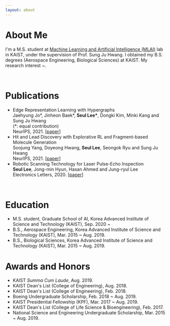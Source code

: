 ```yaml
---
layout: about 
---
```


# About Me
I'm a M.S. student at [Machine Learning and Artificial Intelligence (MLAI)](https://www.mlai-kaist.com) lab in KAIST, under the supervision of Prof. Sung Ju Hwang.
I obtained my B.S. degrees (Aerospace Engineering, Biological Sciences) at KAIST.
My research interest ~.

<br/>

# Publications
* Edge Representation Learning with Hypergraphs<br/>Jaehyung Jo\*, Jinheon Baek\*, **Seul Lee\***, Dongki Kim, Minki Kang and Sung Ju Hwang<br/>(\*: equal contribution)<br/>NeurIPS, 2021. \[[paper](https://arxiv.org/pdf/2106.15845.pdf)\]
* Hit and Lead Discovery with Explorative RL and Fragment-based Molecule Generation<br/>Soojung Yang, Doyeong Hwang, **Seul Lee**, Seongok Ryu and Sung Ju Hwang<br/>NeurIPS, 2021. \[[paper](https://arxiv.org/pdf/2110.01219.pdf)\]
* Robotic Scanning Technology for Laser Pulse-Echo Inspection<br/>**Seul Lee**, Jong-min Hyun, Hasan Ahmed and Jung-ryul Lee<br/>Electronics Letters, 2020. \[[paper](https://ietresearch.onlinelibrary.wiley.com/doi/epdf/10.1049/el.2020.1444)\]

<br/>

# Education
* M.S. student, Graduate School of AI, Korea Advanced Institute of Science and Technology (KAIST), Sep. 2020 ~
* B.S., Aerospace Engineering, Korea Advanced Institute of Science and Technology (KAIST), Mar. 2015 ~ Aug. 2019.
* B.S., Biological Sciences, Korea Advanced Institute of Science and Technology (KAIST), Mar. 2015 ~ Aug. 2019.

# Awards and Honors
* KAIST *Summa Cum Laude*, Aug. 2019.
* KAIST Dean's List (College of Engineering), Aug. 2018.
* KAIST Dean's List (College of Engineering), Feb. 2018.
* Boeing Undergraduate Scholarship, Feb. 2018 ~ Aug. 2019.
* KAIST Presidential Fellowship (KPF), Mar. 2017 ~ Aug. 2019.
* KAIST Dean's List (College of Life Science & Bioengineering), Feb. 2017.
* National Science and Engineering Undergraduate Scholarship, Mar. 2015 ~ Aug. 2019.
